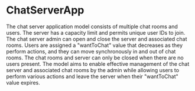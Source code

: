 # ChatServerApp

The chat server application model consists of multiple chat rooms and users. 
The server has a capacity limit and permits unique user IDs to join. The chat server admin can open and close the server and associated chat rooms. 
Users are assigned a "wantToChat" value that decreases as they perform actions, and they can move synchronously in and out of chat rooms. 
The chat rooms and server can only be closed when there are no users present. 
The model aims to enable effective management of the chat server and associated chat rooms 
by the admin while allowing users to perform various actions and leave the server when their "wantToChat" value expires.
